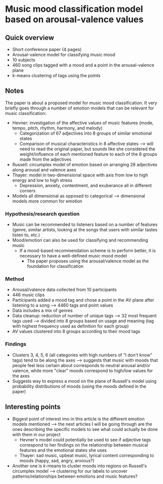 # Music mood classification model based on arousal-valence values

## Quick overview
- Short conference paper (4 pages)
- Arousal-valence model for classifying music mood
- 10 subjects
- 460 song clips tagged with a mood and a point in the arousal-valence plane
- _k_-means clustering of tags using the points


## Notes
The paper is about a proposed model for music mood classification. It very briefly goes through a number of emotion models that can be relevant for music classification:
- Hevner: investigation of the affective values of music features (mode, tempo, pitch, rhythm, harmony, and melody)
    - Categorization of 67 adjectives into 8 groups of similar emotional states
    - Comparison of musical characteristics in 8 affective states --> will need to read the original paper, but sounds like she considered the weight/influence of each mentioned feature to each of the 8 groups made from the adjectives
- Russell: circumplex model of emotion based on arranging 28 adjectives along arousal and valence axes
- Thayer: model in two-dimensional space with axis from low to high energy and low to high stress
    - Depression, anxiety, contentment, and exuberance all in different corners
- Models all dimensional as opposed to categorical --> dimensional models more common for emotion

### Hypothesis/research question
- Music can be recommended to listeners based on a number of features (genre, similar artists, looking at the songs that users with similar tastes listen to, etc.)
- Mood/emotion can also be used for classifying and recommending music
    - If a mood-based recommendation scheme is to perform better, it is necessary to have a well-defined music mood model
        - The paper proposes using the arousal/valence model as the foundation for classification

### Method
- Arousal/valence data collected from 10 participants
- 446 music clips
- Participants added a mood tag and chose a point in the AV plane after listening to a song --> 4460 tags and point values
- Data includes a mix of genres
- Data cleanup: reduction of number of unique tags --> 32 most frequent tags used --> divided into 8 groups based on usage and meaning (tag with highest frequency used as definition for each group)
- AV values clustered into 8 groups according to their mood tags

### Findings
- Clusters 3, 4, 5, 6 (all categories with high numbers of "I don't know" tags) tend to be along the axes --> suggests that music with moods that people feel less certain about corresponds to neutral arousal and/or valence, while more "clear" moods correspond to  high/low values for the axes
- Suggests way to express a mood on the plane of Russell's model using probability distributions of moods (using the moods defined in the paper)

## Interesting points

- Biggest point of interest imo in this article is the different emotion models mentioned --> the next articles I will be going through are the ones describing the specific models to see what could actually be done with them in our project
    - Hevner's model could potentially be used to see if adjective tags correspond to her findings on the relationship between musical features and the emotional states she uses
    - Thayer: sad music, upbeat music, lyrical content corresponding to moods (happy, sad, angry, anxious?)
- Another one is _k_-means to cluster moods into regions on Russell's circumplex model --> clustering for our labels to uncover patterns/relationships between emotions and music features?
